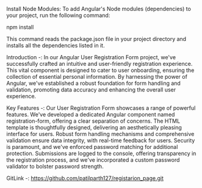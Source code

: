 Install Node Modules:
To add Angular's Node modules (dependencies) to your project, run the following command:

npm install

This command reads the package.json file in your project directory and installs all the dependencies listed in it.

Introduction -:
In our Angular User Registration Form project, we've successfully crafted an intuitive and user-friendly registration experience. This vital component is designed to cater to user onboarding, ensuring the collection of essential personal information. By harnessing the power of Angular, we've established a robust foundation for form handling and validation, promoting data accuracy and enhancing the overall user experience.

Key Features -:
Our User Registration Form showcases a range of powerful features. We've developed a dedicated Angular component named registration-form, offering a clear separation of concerns. The HTML template is thoughtfully designed, delivering an aesthetically pleasing interface for users. Robust form handling mechanisms and comprehensive validation ensure data integrity, with real-time feedback for users. Security is paramount, and we've enforced password matching for additional protection. Submissions are logged to the console, offering transparency in the registration process, and we've incorporated a custom password validator to bolster password strength.

GitLink -: https://github.com/patilparth127/registarion_page.git